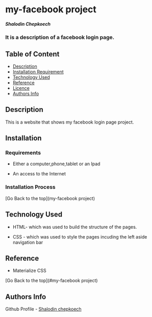 # my-facebook project

##### Shalodin Chepkoech

### It is a description of a facebook login page.

## Table of Content

- [Description](#description)
- [Installation Requirement](#Installation)
- [Technology Used](#technology-used)
- [Reference](#reference)
- [Licence](#licence)
- [Authors Info](#author-Info)

## Description

<p>This is  a website that shows my facebook login page project.</p>

## Installation

### Requirements

- Either a computer,phone,tablet or an Ipad

- An access to the Internet

### Installation Process

[Go Back to the top](my-facebook project)

## Technology Used

- HTML- which was used to build the structure of the pages.

- CSS - which was used to style the pages incuding the left aside navigation bar

## Reference

- Materialize CSS

[Go Back to the top](#my-facebook project)


## Authors Info

Github Profile - [Shalodin chepkoech](https://github.com/shalodin)
